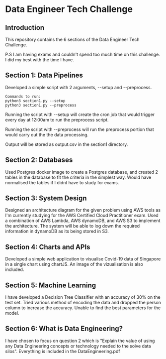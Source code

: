 # Data Engineer Tech Challenge

## Introduction

This repository contains the 6 sections of the Data Engineer Tech Challenge.

P.S I am having exams and couldn't spend too much time on this challenge. I did my best with the time I have.

## Section 1: Data Pipelines

Developed a simple script with 2 arguments, --setup and --preprocess.

    Commands to run:
    python3 section1.py --setup
    python3 section1.py --preprocess

Running the script with --setup will create the cron job that would trigger every day at 12:00am to run the preprocess script.

Running the script with --preprocess will run the preprocess portion that would carry out the the data processing.

Output will be stored as output.csv in the section1 directory.

## Section 2: Databases

Used Postgres docker image to create a Postgres database, and created 2 tables in the database to fit the criteria in the simplest way. Would have normalised the tables if I didnt have to study for exams.

## Section 3: System Design

Designed an architecture diagram for the given problem using AWS tools as I'm currently studying for the AWS Certified Cloud Practitioner exam. Used a combination of AWS Lambda, AWS dynamoDB, and AWS S3 to implement the architecture. The system will be able to log down the required information in dynamoDB as its being stored in S3.

## Section 4: Charts and APIs

Developed a simple web application to visualise Covid-19 data of Singapore in a single chart using chartJS. An image of the vizualisation is also included.

## Section 5: Machine Learning

I have developed a Decision Tree Classifier with an accuracy of 30% on the test set. Tried various method of encoding the data and dropped the person column to increase the accuracy. Unable to find the best parameters for the model.

## Section 6: What is Data Engineering?

I have chosen to focus on question 2 which is "Explain the value of using any Data Engineering concepts or technology needed to the solve data silos". Everything is included in the DataEngineering.pdf

